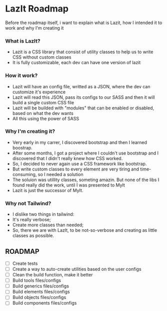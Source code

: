 # LazIt Roadmap

Before the roadmap itself, i want to explain what is Lazit, how I intended it to work and why I'm creating it

### What is LazIt?

- Lazit is a CSS library that consist of utility classes to help us to write CSS without custom classes
- It is fully customizable, each dev can have one version of lazit

### How it work?

- Lazit will have an config file, writted as a JSON, where the dev can customize it's experience
- Lazit will read this JSON, pass its configs to our SASS and then it will build a single custom CSS file
- Lazit will be builded with "modules" that can be enabled or disabled, based on what the dev wants
- All this using the power of SASS

### Why I'm creating it?

- Very early in my carrer, I discovered bootstrap and then I learned boostrap.
- After some months, I got a project where I couldn't use bootstrap and I discovered that I didn't really knew how CSS worked.
- So, I decided to never again use a CSS framework like bootstrap.
- But write custom classes to every element are very tiring and time-consuming, so I needed a solution
- The soluion was utillity classes, someting amazin. But none of the libs I found really did the work, until I was presented to MyIt
- Lazit is just the successor of MyIt.

### Why not Tailwind?

- I dislike two things in tailwind: 
- It's really verbose;
- Create more classes than needed;
- So, there we are with LazIt, to be not-so-verbose and creating as little classes as possible.


## ROADMAP

- [ ] Create tests
- [ ] Create a way to auto-create utilities based on the user configs
- [ ] Clean the build function, make it better
- [ ] Build tools files/configs
- [ ] Build generics files/configs
- [ ] Build elements files/configs
- [ ] Build objects files/configs
- [ ] Build components files/configs
